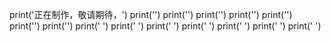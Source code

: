print('正在制作，敬请期待，')
print('')
print('')
print('')
print('')
print('')
print('')
print('')
print('    ')
print('   ')
print('  ')
print('   ')
print('     ')
print('       ')
print('        ')
